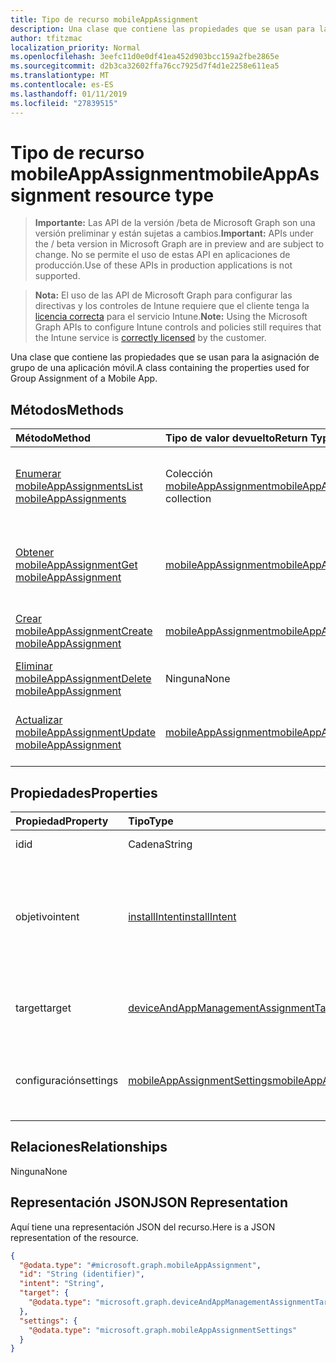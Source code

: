 ```yaml
---
title: Tipo de recurso mobileAppAssignment
description: Una clase que contiene las propiedades que se usan para la asignación de grupo de una aplicación móvil.
author: tfitzmac
localization_priority: Normal
ms.openlocfilehash: 3eefc11d0e0df41ea452d903bcc159a2fbe2865e
ms.sourcegitcommit: d2b3ca32602ffa76cc7925d7f4d1e2258e611ea5
ms.translationtype: MT
ms.contentlocale: es-ES
ms.lasthandoff: 01/11/2019
ms.locfileid: "27839515"
---
```

# <a name="mobileappassignment-resource-type"></a><span data-ttu-id="4b057-103">Tipo de recurso mobileAppAssignment</span><span class="sxs-lookup"><span data-stu-id="4b057-103">mobileAppAssignment resource type</span></span>

> <span data-ttu-id="4b057-104">**Importante:** Las API de la versión /beta de Microsoft Graph son una versión preliminar y están sujetas a cambios.</span><span class="sxs-lookup"><span data-stu-id="4b057-104">**Important:** APIs under the / beta version in Microsoft Graph are in preview and are subject to change.</span></span> <span data-ttu-id="4b057-105">No se permite el uso de estas API en aplicaciones de producción.</span><span class="sxs-lookup"><span data-stu-id="4b057-105">Use of these APIs in production applications is not supported.</span></span>

> <span data-ttu-id="4b057-106">**Nota:** El uso de las API de Microsoft Graph para configurar las directivas y los controles de Intune requiere que el cliente tenga la [licencia correcta](https://go.microsoft.com/fwlink/?linkid=839381) para el servicio Intune.</span><span class="sxs-lookup"><span data-stu-id="4b057-106">**Note:** Using the Microsoft Graph APIs to configure Intune controls and policies still requires that the Intune service is [correctly licensed](https://go.microsoft.com/fwlink/?linkid=839381) by the customer.</span></span>

<span data-ttu-id="4b057-107">Una clase que contiene las propiedades que se usan para la asignación de grupo de una aplicación móvil.</span><span class="sxs-lookup"><span data-stu-id="4b057-107">A class containing the properties used for Group Assignment of a Mobile App.</span></span>
## <a name="methods"></a><span data-ttu-id="4b057-108">Métodos</span><span class="sxs-lookup"><span data-stu-id="4b057-108">Methods</span></span>
|<span data-ttu-id="4b057-109">Método</span><span class="sxs-lookup"><span data-stu-id="4b057-109">Method</span></span>|<span data-ttu-id="4b057-110">Tipo de valor devuelto</span><span class="sxs-lookup"><span data-stu-id="4b057-110">Return Type</span></span>|<span data-ttu-id="4b057-111">Descripción</span><span class="sxs-lookup"><span data-stu-id="4b057-111">Description</span></span>|
|:---|:---|:---|
|[<span data-ttu-id="4b057-112">Enumerar mobileAppAssignments</span><span class="sxs-lookup"><span data-stu-id="4b057-112">List mobileAppAssignments</span></span>](../api/intune-apps-mobileappassignment-list.md)|<span data-ttu-id="4b057-113">Colección [mobileAppAssignment](../resources/intune-apps-mobileappassignment.md)</span><span class="sxs-lookup"><span data-stu-id="4b057-113">[mobileAppAssignment](../resources/intune-apps-mobileappassignment.md) collection</span></span>|<span data-ttu-id="4b057-114">Enumere las propiedades y las relaciones de los objetos [mobileAppAssignment](../resources/intune-apps-mobileappassignment.md).</span><span class="sxs-lookup"><span data-stu-id="4b057-114">List properties and relationships of the [mobileAppAssignment](../resources/intune-apps-mobileappassignment.md) objects.</span></span>|
|[<span data-ttu-id="4b057-115">Obtener mobileAppAssignment</span><span class="sxs-lookup"><span data-stu-id="4b057-115">Get mobileAppAssignment</span></span>](../api/intune-apps-mobileappassignment-get.md)|[<span data-ttu-id="4b057-116">mobileAppAssignment</span><span class="sxs-lookup"><span data-stu-id="4b057-116">mobileAppAssignment</span></span>](../resources/intune-apps-mobileappassignment.md)|<span data-ttu-id="4b057-117">Lea las propiedades y las relaciones del objeto [mobileAppAssignment](../resources/intune-apps-mobileappassignment.md).</span><span class="sxs-lookup"><span data-stu-id="4b057-117">Read properties and relationships of the [mobileAppAssignment](../resources/intune-apps-mobileappassignment.md) object.</span></span>|
|[<span data-ttu-id="4b057-118">Crear mobileAppAssignment</span><span class="sxs-lookup"><span data-stu-id="4b057-118">Create mobileAppAssignment</span></span>](../api/intune-apps-mobileappassignment-create.md)|[<span data-ttu-id="4b057-119">mobileAppAssignment</span><span class="sxs-lookup"><span data-stu-id="4b057-119">mobileAppAssignment</span></span>](../resources/intune-apps-mobileappassignment.md)|<span data-ttu-id="4b057-120">Cree un objeto [mobileAppAssignment](../resources/intune-apps-mobileappassignment.md).</span><span class="sxs-lookup"><span data-stu-id="4b057-120">Create a new [mobileAppAssignment](../resources/intune-apps-mobileappassignment.md) object.</span></span>|
|[<span data-ttu-id="4b057-121">Eliminar mobileAppAssignment</span><span class="sxs-lookup"><span data-stu-id="4b057-121">Delete mobileAppAssignment</span></span>](../api/intune-apps-mobileappassignment-delete.md)|<span data-ttu-id="4b057-122">Ninguna</span><span class="sxs-lookup"><span data-stu-id="4b057-122">None</span></span>|<span data-ttu-id="4b057-123">Elimina un [mobileAppAssignment](../resources/intune-apps-mobileappassignment.md).</span><span class="sxs-lookup"><span data-stu-id="4b057-123">Deletes a [mobileAppAssignment](../resources/intune-apps-mobileappassignment.md).</span></span>|
|[<span data-ttu-id="4b057-124">Actualizar mobileAppAssignment</span><span class="sxs-lookup"><span data-stu-id="4b057-124">Update mobileAppAssignment</span></span>](../api/intune-apps-mobileappassignment-update.md)|[<span data-ttu-id="4b057-125">mobileAppAssignment</span><span class="sxs-lookup"><span data-stu-id="4b057-125">mobileAppAssignment</span></span>](../resources/intune-apps-mobileappassignment.md)|<span data-ttu-id="4b057-126">Actualice las propiedades de un objeto [mobileAppAssignment](../resources/intune-apps-mobileappassignment.md).</span><span class="sxs-lookup"><span data-stu-id="4b057-126">Update the properties of a [mobileAppAssignment](../resources/intune-apps-mobileappassignment.md) object.</span></span>|

## <a name="properties"></a><span data-ttu-id="4b057-127">Propiedades</span><span class="sxs-lookup"><span data-stu-id="4b057-127">Properties</span></span>
|<span data-ttu-id="4b057-128">Propiedad</span><span class="sxs-lookup"><span data-stu-id="4b057-128">Property</span></span>|<span data-ttu-id="4b057-129">Tipo</span><span class="sxs-lookup"><span data-stu-id="4b057-129">Type</span></span>|<span data-ttu-id="4b057-130">Descripción</span><span class="sxs-lookup"><span data-stu-id="4b057-130">Description</span></span>|
|:---|:---|:---|
|<span data-ttu-id="4b057-131">id</span><span class="sxs-lookup"><span data-stu-id="4b057-131">id</span></span>|<span data-ttu-id="4b057-132">Cadena</span><span class="sxs-lookup"><span data-stu-id="4b057-132">String</span></span>|<span data-ttu-id="4b057-133">Clave de la entidad.</span><span class="sxs-lookup"><span data-stu-id="4b057-133">Key of the entity.</span></span>|
|<span data-ttu-id="4b057-134">objetivo</span><span class="sxs-lookup"><span data-stu-id="4b057-134">intent</span></span>|[<span data-ttu-id="4b057-135">installIntent</span><span class="sxs-lookup"><span data-stu-id="4b057-135">installIntent</span></span>](../resources/intune-shared-installintent.md)|<span data-ttu-id="4b057-136">El objetivo de instalación definido por el administrador. Los valores posibles son: `available`, `required`, `uninstall` y `availableWithoutEnrollment`.</span><span class="sxs-lookup"><span data-stu-id="4b057-136">The install intent defined by the admin. Possible values are: `available`, `required`, `uninstall`, `availableWithoutEnrollment`.</span></span>|
|<span data-ttu-id="4b057-137">target</span><span class="sxs-lookup"><span data-stu-id="4b057-137">target</span></span>|[<span data-ttu-id="4b057-138">deviceAndAppManagementAssignmentTarget</span><span class="sxs-lookup"><span data-stu-id="4b057-138">deviceAndAppManagementAssignmentTarget</span></span>](../resources/intune-shared-deviceandappmanagementassignmenttarget.md)|<span data-ttu-id="4b057-139">La asignación de grupo de destino definida por el administrador.</span><span class="sxs-lookup"><span data-stu-id="4b057-139">The target group assignment defined by the admin.</span></span>|
|<span data-ttu-id="4b057-140">configuración</span><span class="sxs-lookup"><span data-stu-id="4b057-140">settings</span></span>|[<span data-ttu-id="4b057-141">mobileAppAssignmentSettings</span><span class="sxs-lookup"><span data-stu-id="4b057-141">mobileAppAssignmentSettings</span></span>](../resources/intune-apps-mobileappassignmentsettings.md)|<span data-ttu-id="4b057-142">La asignación de la configuración para el destino definida por el administrador.</span><span class="sxs-lookup"><span data-stu-id="4b057-142">The settings for target assignment defined by the admin.</span></span>|

## <a name="relationships"></a><span data-ttu-id="4b057-143">Relaciones</span><span class="sxs-lookup"><span data-stu-id="4b057-143">Relationships</span></span>
<span data-ttu-id="4b057-144">Ninguna</span><span class="sxs-lookup"><span data-stu-id="4b057-144">None</span></span>
## <a name="json-representation"></a><span data-ttu-id="4b057-145">Representación JSON</span><span class="sxs-lookup"><span data-stu-id="4b057-145">JSON Representation</span></span>
<span data-ttu-id="4b057-146">Aquí tiene una representación JSON del recurso.</span><span class="sxs-lookup"><span data-stu-id="4b057-146">Here is a JSON representation of the resource.</span></span>
<!-- {
  "blockType": "resource",
  "keyProperty": "id",
  "@odata.type": "microsoft.graph.mobileAppAssignment"
}
-->
``` json
{
  "@odata.type": "#microsoft.graph.mobileAppAssignment",
  "id": "String (identifier)",
  "intent": "String",
  "target": {
    "@odata.type": "microsoft.graph.deviceAndAppManagementAssignmentTarget"
  },
  "settings": {
    "@odata.type": "microsoft.graph.mobileAppAssignmentSettings"
  }
}
```





